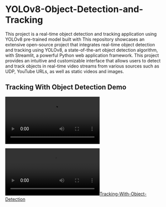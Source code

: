 # YOLOv8-Object-Detection-and-Tracking
This project is a real-time object detection and tracking application using YOLOv8 pre-trained model built with This repository showcases an extensive open-source project that integrates real-time object detection and tracking using YOLOv8, a state-of-the-art object detection algorithm, with Streamlit, a powerful Python web application framework. This project provides an intuitive and customizable interface that allows users to detect and track objects in real-time video streams from various sources such as  UDP, YouTube URLs, as well as static videos and images.


## Tracking With Object Detection Demo
![Tracking-With-Object-Detection](https://github.com/DevanshL/YOLOv8-Object-Detection-and-Tracking/blob/main/Videos/detected_messi.mp4)

[![Tracking-With-Object-Detection](https://github.com/DevanshL/YOLOv8-Object-Detection-and-Tracking/blob/main/Videos/detected_messi.mp4)]([https://youtu.be/T-D1KVIuvjA](https://github.com/DevanshL/YOLOv8-Object-Detection-and-Tracking/blob/main/Videos/detected_messi.mp4))
